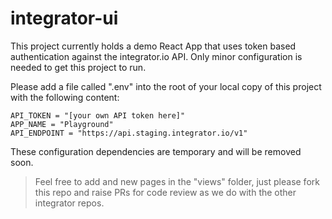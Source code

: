 # integrator-ui
This project currently holds a demo React App that uses token based authentication against the integrator.io API. 
Only minor configuration is needed to get this project to run.

Please add a file called ".env" into the root of your local copy of this project with the following content:

```
API_TOKEN = "[your own API token here]"
APP_NAME = "Playground"
API_ENDPOINT = "https://api.staging.integrator.io/v1"
```

These configuration dependencies are temporary and will be removed soon.

>Feel free to add and new pages in the "views" folder, just please fork this repo and raise PRs for code review as we do with the other integrator repos.
